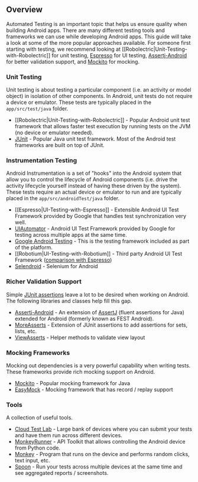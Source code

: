## Overview

Automated Testing is an important topic that helps us ensure quality when building Android apps. There are many different testing tools and frameworks we can use while developing Android apps. This guide will take a look at some of the more popular approaches available. For someone first starting with testing, we recommend looking at [[Robolectric|Unit-Testing-with-Robolectric]] for unit testing, [Espresso](https://google.github.io/android-testing-support-library/docs/espresso/index.html) for UI testing, [Assertj-Android](http://square.github.io/assertj-android/) for better validation support, and [Mockito](http://mockito.org/) for mocking.

### Unit Testing

Unit testing is about testing a particular component (i.e. an activity or model object) in isolation of other components. In Android, unit tests do not require a device or emulator. These tests are typically placed in the `app/src/test/java` folder.

 * [[Robolectric|Unit-Testing-with-Robolectric]] - Popular Android unit test framework that allows faster test execution by running tests on the JVM (no device or emulator needed).
 * [JUnit](http://junit.org/) - Popular Java unit test framework. Most of the Android test frameworks are built on top of JUnit.

### Instrumentation Testing

Android Instrumentation is a set of "hooks" into the Android system that allow you to control the lifecycle of Android components (i.e. drive the activity lifecycle yourself instead of having these driven by the system). These tests require an actual device or emulator to run and are typically placed in the `app/src/androidTest/java` folder.
 
 * [[Espresso|UI-Testing-with-Espresso]] - Extensible Android UI Test Framework provided by Google that handles test synchronization very well.
 * [UIAutomator](https://developer.android.com/training/testing/ui-testing/uiautomator-testing.html) - Android UI Test Framework provided by Google for testing across multiple apps at the same time.
 * [Google Android Testing](http://developer.android.com/tools/testing/testing_android.html) - This is the testing framework included as part of the platform.
 * [[Robotium|UI-Testing-with-Robotium]] - Third party Android UI Test Framework ([comparison with Espresso](http://stackoverflow.com/a/20487527/5154829))
 * [Selendroid](http://selendroid.io/) - Selenium for Android

### Richer Validation Support

Simple [JUnit assertions](http://junit.org/apidocs/org/junit/Assert.html) leave a lot to be desired when working on Android. The following libraries and classes help fill this gap. 

 * [Assertj-Android](http://square.github.io/assertj-android/) - An extension of [AssertJ](http://joel-costigliola.github.io/assertj/) (fluent assertions for Java) extended for Android (formerly known as FEST Android).
 * [MoreAsserts](http://developer.android.com/reference/android/test/MoreAsserts.html) - Extension of JUnit assertions to add assertions for sets, lists, etc.
 * [ViewAsserts](http://developer.android.com/reference/android/test/ViewAsserts.html) - Helper methods to validate view layout

### Mocking Frameworks

Mocking out dependencies is a very powerful capability when writing tests. These frameworks provide rich mocking support on Android.

 * [Mockito](http://mockito.org/) - Popular mocking framework for Java
 * [EasyMock](http://easymock.org/) - Mocking framework that has record / replay support 

### Tools

A collection of useful tools.

 * [Cloud Test Lab](https://developers.google.com/cloud-test-lab/?hl=en) - Large bank of devices where you can submit your tests and have them run across different devices.
 * [MonkeyRunner](http://developer.android.com/tools/help/monkeyrunner_concepts.html) - API Toolkit that allows controlling the Android device from Python code.
 * [Monkey](http://developer.android.com/tools/help/monkey.html) - Program that runs on the device and performs random clicks, text input, etc.
 * [Spoon](http://square.github.io/spoon/) - Run your tests across multiple devices at the same time and see aggregated reports / screenshots.
